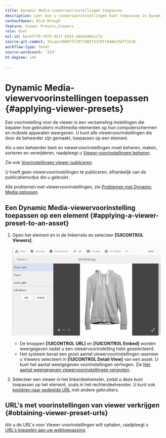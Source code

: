 ```yaml
---
title: Dynamic Media-viewervoorinstellingen toepassen
description: Leer hoe u viewervoorinstellingen kunt toepassen in Dynamic Media.
contentOwner: Rick Brough
feature: Viewer Presets,Viewers
role: User
exl-id: bec6fff8-fd79-4537-b915-e68da98e117a
source-git-commit: 35caac30887f17077d82f3370f1948e33d7f1530
workflow-type: tm+mt
source-wordcount: '213'
ht-degree: 14%

---
```


# Dynamic Media-viewervoorinstellingen toepassen {#applying-viewer-presets}

Een voorinstelling voor de viewer is een verzameling instellingen die bepalen hoe gebruikers multimedia-elementen op hun computerschermen en mobiele apparaten weergeven. U kunt alle viewervoorinstellingen die door de beheerder zijn gemaakt, toepassen op een element.

Als u een beheerder bent en viewervoorinstellingen moet beheren, maken, sorteren en verwijderen, raadpleegt u [Viewer-voorinstellingen beheren](managing-viewer-presets.md).

Zie ook [Voorinstellingen viewer publiceren](managing-viewer-presets.md#publishing-viewer-presets).

U hoeft geen viewervoorinstellingen te publiceren, afhankelijk van de publicatiemodus die u gebruikt.

Alle problemen met viewervoorinstellingen, zie [Problemen met Dynamic Media oplossen](troubleshoot-dm.md#viewers).

## Een Dynamic Media-viewervoorinstelling toepassen op een element {#applying-a-viewer-preset-to-an-asset}

1. Open het element en in de linkerrails en selecteer **[!UICONTROL Viewers]**.

   ![chlimage_1-104](assets/chlimage_1-104.png)

   * De knoppen **[!UICONTROL URL]** en **[!UICONTROL Embed]** worden weergegeven nadat u een viewervoorinstelling hebt geselecteerd.
   * Het systeem bevat een groot aantal viewervoorinstellingen wanneer u Viewers selecteert in **[!UICONTROL Detail View]** van een asset. U kunt het aantal weergegeven voorinstellingen verhogen. Zie [Het aantal weergegeven viewervoorinstellingen vergroten](managing-viewer-presets.md).

1. Selecteer een viewer in het linkerdeelvenster, zodat u deze kunt toepassen op het element, zoals in het rechterdeelvenster. U kunt ook [kopiëren naar gedeelde URL](linking-urls-to-yourwebapplication.md) met andere gebruikers.

## URL&#39;s met voorinstellingen van viewer verkrijgen {#obtaining-viewer-preset-urls}

Als u de URL&#39;s voor Viewer-voorinstellingen wilt ophalen, raadpleegt u [URL&#39;s koppelen aan uw webtoepassing](linking-urls-to-yourwebapplication.md).
